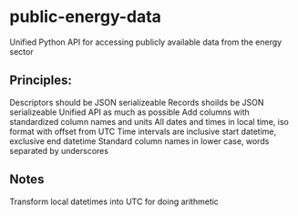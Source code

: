 # public-energy-data
Unified Python API for accessing publicly available data from the energy sector

## Principles:
Descriptors should be JSON serializeable
Records shoilds be JSON serializeable
Unified API as much as possible
Add columns with standardized column names and units
All dates and times in local time, iso format with offset from UTC
Time intervals are inclusive start datetime, exclusive end datetime
Standard column names in lower case, words separated by underscores

## Notes
Transform local datetimes into UTC for doing arithmetic
